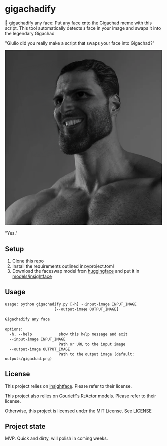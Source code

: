 # gigachadify

🗿 gigachadify any face: Put any face onto the Gigachad meme with this script.
This tool automatically detects a face in your image and swaps it into the
legendary Gigachad

"Giulio did you really make a script that swaps your face into Gigachad?"

![gigagiuliochad](outputs/gigagiuliochad.png)

"Yes."

## Setup

1. Clone this repo
2. Install the requirements outlined in [pyproject.toml](pyproject.toml)
3. Download the faceswap model from
   [huggingface](https://huggingface.co/datasets/Gourieff/ReActor/resolve/main/models/inswapper_128.onnx)
   and put it in [models/insightface](models/insightface)

## Usage

```stdout
usage: python gigachadify.py [-h] --input-image INPUT_IMAGE
                      [--output-image OUTPUT_IMAGE]

Gigachadify any face

options:
  -h, --help            show this help message and exit
  --input-image INPUT_IMAGE
                        Path or URL to the input image
  --output-image OUTPUT_IMAGE
                        Path to the output image (default: outputs/gigachad.png)
```

## License

This project relies on
[insightface](https://github.com/deepinsight/insightface). Please refer to their
license.

This project also relies on
[Gourieff's ReActor](https://huggingface.co/Gourieff/ReActor) models. Please
refer to their license.

Otherwise, this project is licensed under the MIT License. See
[LICENSE](LICENSE)

## Project state

MVP. Quick and dirty, will polish in coming weeks.
